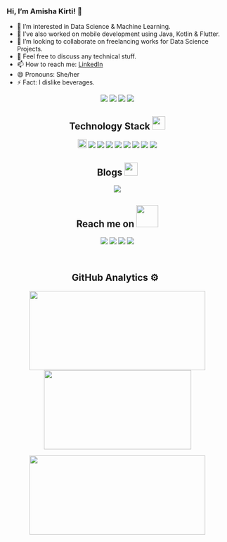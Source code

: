 ### Hi, I’m Amisha Kirti! 👋
- 👀 I’m interested in Data Science & Machine Learning.
- 🌱 I’ve also worked on mobile development using Java, Kotlin & Flutter.
- 💞️ I’m looking to collaborate on freelancing works for Data Science Projects.
- 💬 Feel free to discuss any technical stuff.
- 📫 How to reach me: [LinkedIn](http://www.linkedin.com/in/amisha-kirti-6410)
- 😄 Pronouns: She/her
- ⚡ Fact: I dislike beverages.


<!---
amisha64/amisha64 is a ✨ special ✨ repository because its `README.md` (this file) appears on your GitHub profile.
You can click the Preview link to take a look at your changes.
--->


 <p align="center">
 <img src="https://badges.pufler.dev/visits/amisha64/amisha64"/>
 <img src="https://badges.pufler.dev/years/amisha64"/>
 <img src="https://badges.pufler.dev/repos/amisha64"/>
 <img src="https://badges.pufler.dev/commits/monthly/amisha64"/>
</p>

<h2 align="center">Technology Stack <img src="https://media.giphy.com/media/WUlplcMpOCEmTGBtBW/giphy.gif" width="30"></h2>

<p align="center">
 <img src="https://img.shields.io/badge/python-3776AB.svg?&style=for-the-badge&logo=python&logoColor=white" height="20"/>
 <img src="https://img.shields.io/badge/-Java-05122A?style=flat&logo=Java&logoColor=FFA518"/>
 <img src="https://img.shields.io/badge/-C++-05122A?style=flat&logo=C%2B%2B&logoColor=00599C"/>
 <img src="https://img.shields.io/badge/-Bootstrap-05122A?style=flat&logo=bootstrap&logoColor=563D7C"/>
 <img src="https://img.shields.io/badge/-HTML5-E34F26?style=flat-square&logo=html5&logoColor=white"/>
 <img src="https://img.shields.io/badge/-CSS3-1572B6?style=flat-square&logo=css3"/>
 <img src="https://img.shields.io/badge/jupyter-F3631D.svg?&style=flat-square&logo=jupyter&logoColor=white"/>
 <img src="https://img.shields.io/badge/anaconda-42B029.svg?&style=flat-square&logo=anaconda&logoColor=white"/>
 <img src="https://img.shields.io/badge/django-%23092E20.svg?style=for-the-badge&logo=django&logoColor=white"/>

</p>

<h2 align="center">Blogs <img src="https://giphy.com/gifs/primerstories-uncle-novel-fairy-tale-xT8qBt3pdiCZrk3erS" width="30"></h2>
<p align="center">
<img src="https://img.shields.io/badge/Hashnode-2962FF?style=for-the-badge&logo=hashnode&logoColor=white&link=https://amishakirti6410.hashnode.dev/" />

</p>

<h2 align="center">Reach me on <img src="https://media.giphy.com/media/mGcNjsfWAjY5AEZNw6/giphy.gif" width="50"></h2>
<p align="center">
<img src="https://img.shields.io/badge/-kirti_amisha-purple?style=flat-square&logo=instagram&logoColor=white&link=https://instagram.com/kirti_amisha/" />
<img src="https://img.shields.io/badge/-amishakirti6410@gmail.com-c14438?style=flat-square&logo=Gmail&logoColor=white&link=mailto:amishakirti6410@gmail.com" />
<img src="https://img.shields.io/badge/-Amisha_Kirti-blue?style=flat-square&logo=Linkedin&logoColor=white&link=https://www.linkedin.com/in/amisha-kirti-6410//" />
<img src="https://img.shields.io/badge/-kirtiastic-blue?style=flat-square&logo=twitter&logoColor=white&link=https://twitter.com/kirtiastic" />

</p>
<!---
<p align="center">
<img src="https://img.shields.io/badge/-JavaScript-black?style=flat-square&logo=javascript"/>
<img src="https://img.shields.io/badge/-Nodejs-black?style=flat-square&logo=Node.js"/>
<img src="https://img.shields.io/badge/-Expressjs-black?style=flat-square&logo=Express.js"/>
<img src="https://img.shields.io/badge/-React-black?style=flat-square&logo=react"/>
<img src="https://img.shields.io/badge/-MongoDB-black?style=flat-square&logo=mongodb"/>
<img src="https://img.shields.io/badge/-MySQL-black?style=flat-square&logo=mysql"/>
<img src="https://img.shields.io/badge/-Git-black?style=flat-square&logo=git"/>
<img src="https://img.shields.io/badge/-GitHub-black?style=flat-square&logo=github"/>
</p> 
--->
<br>
<h2 align="center">GitHub Analytics ⚙️ &nbsp;</h2>
<p align="center">
<a href="https://github.com/amisha64">
  <img height="180em" width = "400em" src="https://github-readme-stats-eight-theta.vercel.app/api?username=sidharth178&show_icons=true&theme=algolia&include_all_commits=true&count_private=true"/>
  <img height="180em" width = "335em" src="https://github-readme-stats-eight-theta.vercel.app/api/top-langs/?username=amisha64&layout=compact&langs_count=8&theme=algolia"/>
</a>
</p>

<p align = "center">
<img height="180em" width = "400em" src="https://github-readme-streak-stats.herokuapp.com/?user=amisha64&show_icons=true&locale=en&layout=compact&theme=algolia&line_height=0" />
</p> 
<!---
<p align = "center">
 <img src="https://activity-graph.herokuapp.com/graph?username=sidharth178&theme=redical">
</p>  
--->
